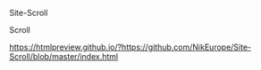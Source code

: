 
Site-Scroll

Scroll 

https://htmlpreview.github.io/?https://github.com/NikEurope/Site-Scroll/blob/master/index.html
 
 
